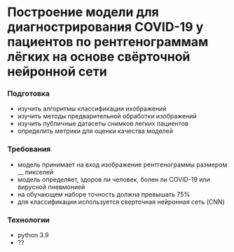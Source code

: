 # Построение модели для диагнострирования COVID-19 у пациентов по рентгенограммам лёгких на основе свёрточной нейронной сети

### Подготовка
* изучить алгоритмы классификации ихображений
* изучить методы предварительной обработки изображений 
* изучить публичные датасеты снимков легких пациентов 
* определить метрики для оценки качества моделей

### Требования
* модель принимает на вход изображение рентгенограммы размером __ пикселей
* модель определяет, здоров ли человек, болен ли COVID-19 или вирусной пневмонией
* на обучающем наборе точность должна превышать 75%
* для классификации используется сверточная нейронная сеть (CNN)

### Технологии
* python 3.9
* ??
